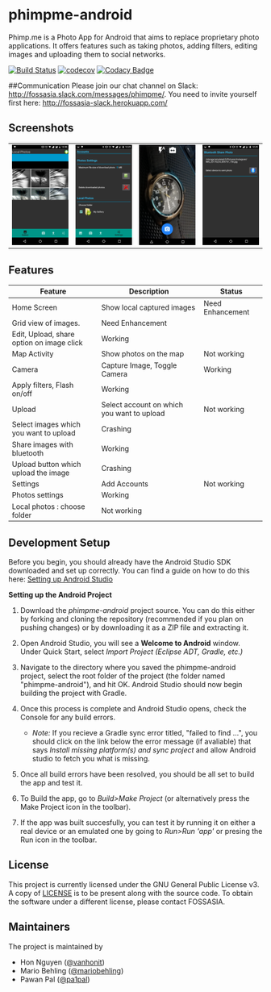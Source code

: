 # phimpme-android

Phimp.me is a Photo App for Android that aims to replace proprietary photo applications. It offers features such as taking photos, adding filters, editing images and uploading them to social networks.

[![Build Status](https://travis-ci.org/fossasia/phimpme-android.svg?branch=master)](https://travis-ci.org/fossasia/phimpme-android)
[![codecov](https://codecov.io/gh/fossasia/phimpme-android/branch/master/graph/badge.svg)](https://codecov.io/gh/fossasia/phimpme-android)
[![Codacy Badge](https://api.codacy.com/project/badge/Grade/ad1ba4cbecf04d3baa96a04c9a14d8cc)](https://www.codacy.com/app/mb/phimpme-android?utm_source=github.com&amp;utm_medium=referral&amp;utm_content=fossasia/phimpme-android&amp;utm_campaign=Badge_Grade)

##Communication
Please join our chat channel on Slack: http://fossasia.slack.com/messages/phimpme/. You need to invite yourself first here: http://fossasia-slack.herokuapp.com/

## Screenshots

  <table>
    <tr>
     <td><img src="https://raw.githubusercontent.com/fossasia/phimpme-android/master/docs/screenshots/s1.png"></td></td>
     <td><img src="https://raw.githubusercontent.com/fossasia/phimpme-android/master/docs/screenshots/s2.png"></td>
     <td><img src="https://raw.githubusercontent.com/fossasia/phimpme-android/master/docs/screenshots/s3.png"></td>
     <td><img src="https://raw.githubusercontent.com/fossasia/phimpme-android/master/docs/screenshots/s4.png"></td>
    </tr>
  </table>

## Features
**Feature**|**Description**|**Status**
-----|-----|-----
Home Screen|Show local captured images|Need Enhancement
 |Grid view of images.|Need Enhancement
 |Edit, Upload, share option on image click|Working
Map Activity|Show photos on the map|Not working
Camera|Capture Image, Toggle Camera|Working
 |Apply filters, Flash on/off|Working
Upload|Select account on which you want to upload|Not working
 |Select images which you want to upload|Crashing
 |Share images with bluetooth|Working
 |Upload button which upload the image|Crashing
Settings|Add Accounts|Not working
 |Photos settings|Working
 |Local photos : choose folder|Not working
## Development Setup

Before you begin, you should already have the Android Studio SDK downloaded and set up correctly. You can find a guide on how to do this here: [Setting up Android Studio](http://developer.android.com/sdk/installing/index.html?pkg=studio)

**Setting up the Android Project**

1. Download the *phimpme-android* project source. You can do this either by forking and cloning the repository (recommended if you plan on pushing changes) or by downloading it as a ZIP file and extracting it.

2. Open Android Studio, you will see a **Welcome to Android** window. Under Quick Start, select *Import Project (Eclipse ADT, Gradle, etc.)*

3. Navigate to the directory where you saved the phimpme-android project, select the root folder of the project (the folder named "phimpme-android"), and hit OK. Android Studio should now begin building the project with Gradle.

4. Once this process is complete and Android Studio opens, check the Console for any build errors.

    - *Note:* If you recieve a Gradle sync error titled, "failed to find ...", you should click on the link below the error message (if avaliable) that says *Install missing platform(s) and sync project* and allow Android studio to fetch you what is missing.

5. Once all build errors have been resolved, you should be all set to build the app and test it.

6. To Build the app, go to *Build>Make Project* (or alternatively press the Make Project icon in the toolbar).

7. If the app was built succesfully, you can test it by running it on either a real device or an emulated one by going to *Run>Run 'app'* or presing the Run icon in the toolbar.

## License

This project is currently licensed under the GNU General Public License v3. A copy of [LICENSE](LICENSE.md) is to be present along with the source code. To obtain the software under a different license, please contact FOSSASIA.

## Maintainers
The project is maintained by
- Hon Nguyen ([@vanhonit](https://github.com/vanhonit))
- Mario Behling ([@mariobehling](http://github.com/mariobehling))
- Pawan Pal ([@pa1pal](http://github.com/pa1pal))
